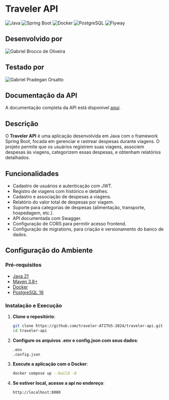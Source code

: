 # Traveler API

![Java](https://img.shields.io/badge/Java-21-007396?style=for-the-badge&logo=java&logoColor=white) 
![Spring Boot](https://img.shields.io/badge/Spring%20Boot-6DB33F?style=for-the-badge&logo=spring&logoColor=white) 
![Docker](https://img.shields.io/badge/Docker-2496ED?style=for-the-badge&logo=docker&logoColor=white) 
![PostgreSQL](https://img.shields.io/badge/PostgreSQL-16-4169E1?style=for-the-badge&logo=postgresql&logoColor=white)
![Flyway](https://img.shields.io/badge/Flyway-CC0200?style=for-the-badge&logo=flyway&logoColor=white)

## Desenvolvido por
![Gabriel Brocco de Oliveira](https://img.shields.io/badge/Gabriel%20Brocco%20de%20Oliveira-000000?style=for-the-badge)

## Testado por
![Gabriel Pradegan Orsatto](https://img.shields.io/badge/Gabriel%20Pradegan%20Orsatto-000000?style=for-the-badge)

## Documentação da API

A documentação completa da API está disponível [aqui](https://traveler-api-n420.onrender.com/swagger-ui/index.html).


## Descrição

O **Traveler API** é uma aplicação desenvolvida em Java com o framework Spring Boot, focada em gerenciar e rastrear despesas durante viagens. O projeto permite que os usuários registrem suas viagens, associem despesas às viagens, categorizem essas despesas, e obtenham relatórios detalhados.

## Funcionalidades

- Cadastro de usuários e autenticação com JWT.
- Registro de viagens com histórico e detalhes.
- Cadastro e associação de despesas a viagens.
- Relatório do valor total de despesas por viagem.
- Suporte para categorias de despesas (alimentação, transporte, hospedagem, etc.).
- API documentada com Swagger.
- Configuração de CORS para permitir acesso frontend.
- Configuração de migrations, para criação e versionamento do banco de dados.


## Configuração do Ambiente

### Pré-requisitos

- [Java 21](https://www.oracle.com/java/technologies/javase-jdk21-downloads.html)
- [Maven 3.8+](https://maven.apache.org/download.cgi)
- [Docker](https://www.docker.com/)
- [PostgreSQL 16](https://www.postgresql.org/)

### Instalação e Execução

1. **Clone o repositório**:

   ```bash
   git clone https://github.com/traveler-ATITUS-2024/traveler-api.git
   cd traveler-api

2. **Configure os arquivos .env e config.json com seus dados**:

   ```bash
   .env
   .config.json

3. **Execute a aplicação com o Docker**:

   ```bash
   docker compose up --build -d
   
4. **Se estiver local, acesse a api no endereço**:

   ```bash
   http://localhost:8080
